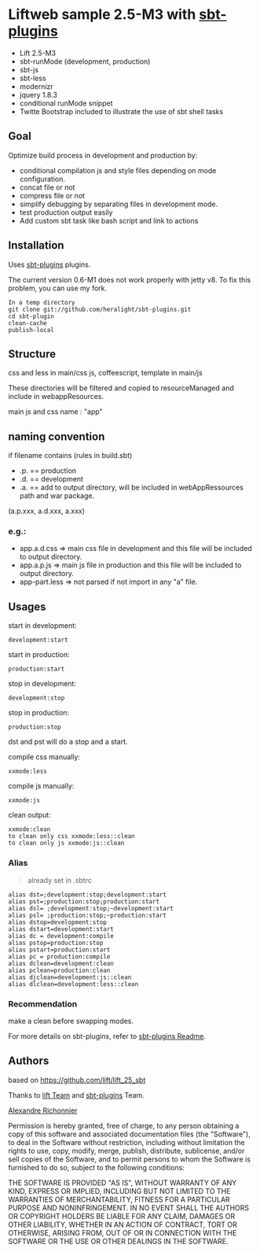 # Liftweb sample 2.5-M3 with [sbt-plugins](https://github.com/untyped/sbt-plugins)

 * Lift 2.5-M3
 * sbt-runMode (development, production)
 * sbt-js
 * sbt-less
 * modernizr
 * jquery 1.8.3
 * conditional runMode snippet
 * Twitte Bootstrap included to illustrate the use of sbt shell tasks

## Goal

Optimize build process in development and production by:

 * conditional compilation js and style files depending on mode configuration.
 * concat file or not
 * compress file or not
 * simplify debugging by separating files in development mode.
 * test production output easily
 * Add custom sbt task like bash script and link to actions

## Installation

Uses [sbt-plugins](https://github.com/untyped/sbt-plugins) plugins.

The current version 0.6-M1 does not work properly with jetty v8.
To fix this problem, you can use my fork.

    In a temp directory
    git clone git://github.com/heralight/sbt-plugins.git
    cd sbt-plugin
    clean-cache
    publish-local

## Structure

css and less in main/css
js, coffeescript, template in main/js

These directories will be filtered and copied to resourceManaged and include in webappResources.

main js and css name : "app"

## naming convention

if filename contains (rules in build.sbt)
 * .p. == production
 * .d. == development
 * .a. == add to output directory, will be included in webAppRessources path and war package.

 (a.p.xxx, a.d.xxx, a.xxx)

### e.g.:

 * app.a.d.css => main css file in development and this file will be included to output directory.
 * app.a.p.js => main js file in production and this file will be included to output directory.
 * app-part.less => not parsed if not import in any "a" file.

## Usages

start in development:

    development:start

start in production:

    production:start

stop in development:

    development:stop

stop in production:

    production:stop

dst and pst will do a stop and a start.

compile css manually:

    xxmode:less

compile js manually:

    xxmode:js

clean output:

    xxmode:clean
    to clean only css xxmode:less::clean
    to clean only js xxmode:js::clean

### Alias

> already set in .sbtrc

    alias dst=;development:stop;development:start
    alias pst=;production:stop;production:start
    alias dsl= ;development:stop;~development:start
    alias psl= ;production:stop;~production:start
    alias dstop=development:stop
    alias dstart=development:start
    alias dc = development:compile
    alias pstop=production:stop
    alias pstart=production:start
    alias pc = production:compile
    alias dclean=development:clean
    alias pclean=production:clean
    alias djclean=development:js::clean
    alias dlclean=development:less::clean

### Recommendation
make a clean before swapping modes.

For more details on sbt-plugins, refer to [sbt-plugins Readme](https://github.com/untyped/sbt-plugins).



## Authors

based on https://github.com/lift/lift_25_sbt

Thanks to [lift Team](http://www.liftweb.net/) and [sbt-plugins](https://github.com/untyped/sbt-plugins) Team.

[Alexandre Richonnier](http://www.hera.cc)

Permission is hereby granted, free of charge, to any person obtaining a copy of this software and associated documentation files (the "Software"), to deal in the Software without restriction, including without limitation the rights to use, copy, modify, merge, publish, distribute, sublicense, and/or sell copies of the Software, and to permit persons to whom the Software is furnished to do so, subject to the following conditions:


THE SOFTWARE IS PROVIDED "AS IS", WITHOUT WARRANTY OF ANY KIND, EXPRESS OR IMPLIED, INCLUDING BUT NOT LIMITED TO THE WARRANTIES OF MERCHANTABILITY, FITNESS FOR A PARTICULAR PURPOSE AND NONINFRINGEMENT. IN NO EVENT SHALL THE AUTHORS OR COPYRIGHT HOLDERS BE LIABLE FOR ANY CLAIM, DAMAGES OR OTHER LIABILITY, WHETHER IN AN ACTION OF CONTRACT, TORT OR OTHERWISE, ARISING FROM, OUT OF OR IN CONNECTION WITH THE SOFTWARE OR THE USE OR OTHER DEALINGS IN THE SOFTWARE.
